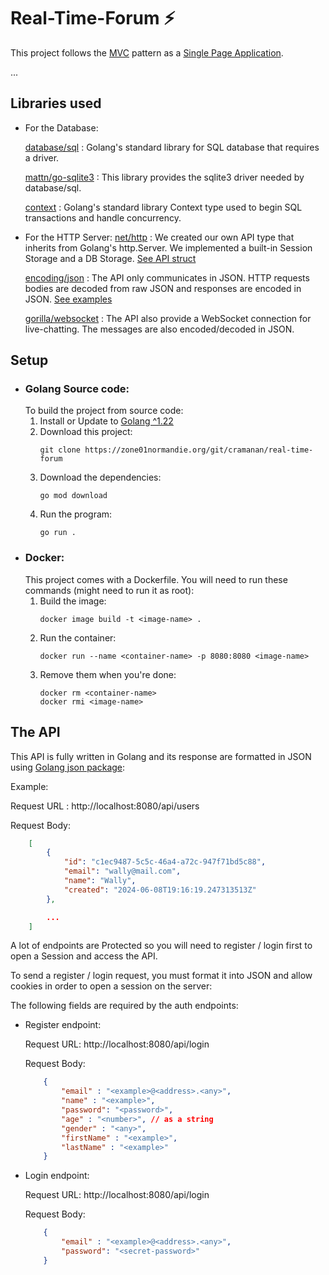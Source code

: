 # Real-Time-Forum ⚡

This project follows the [MVC](https://developer.mozilla.org/en-US/docs/Glossary/MVC) pattern as a [Single Page Application](https://en.wikipedia.org/wiki/Single-page_application).

...

## Libraries used

- For the Database:

    [database/sql](https://pkg.go.dev/database/sql) : Golang's standard library for SQL database that requires a driver.

    [mattn/go-sqlite3](https://pkg.go.dev/github.com/mattn/go-sqlite3) : This library provides the sqlite3 driver needed by database/sql.

    [context](https://pkg.go.dev/context) : Golang's standard library Context type used to begin SQL transactions and handle concurrency.

- For the HTTP Server:
    [net/http](https://pkg.go.dev/net/http) :
    We created our own API type that inherits from Golang's http.Server. We implemented a built-in Session Storage and a DB Storage. [See API struct](/api/api.go)

    [encoding/json](https://pkg.go.dev/encoding/json) : 
    The API only communicates in JSON. HTTP requests bodies are decoded from raw JSON and responses are encoded in JSON. [See examples](#the-api)

    [gorilla/websocket](https://pkg.go.dev/github.com/gorilla/websocket) : 
    The API also provide a WebSocket connection for live-chatting. The messages are also encoded/decoded in JSON.



## Setup
- ### Golang Source code:
    To build the project from source code:
    1. Install or Update to [Golang ^1.22](https://go.dev/doc/install)
    2. Download this project:
        ```
        git clone https://zone01normandie.org/git/cramanan/real-time-forum
        ```
    3. Download the dependencies:
        ```
        go mod download
        ```
    4. Run the program:
        ```
        go run .
        ```
- ### Docker:
    This project comes with a Dockerfile. You will need to run these commands (might need to run it as root):
    1. Build the image:
        ```
        docker image build -t <image-name> .
        ```
    2. Run the container:
        ```
        docker run --name <container-name> -p 8080:8080 <image-name>
        ```
    3. Remove them when you're done:
        ```
        docker rm <container-name>
        docker rmi <image-name>
        ```

## The API
This API is fully written in Golang and its response are formatted in JSON using [Golang json package](https://pkg.go.dev/encoding/json):

Example:

Request URL : http://localhost:8080/api/users

Request Body:
```json
    [
        {
            "id": "c1ec9487-5c5c-46a4-a72c-947f71bd5c88",
            "email": "wally@mail.com",
            "name": "Wally",
            "created": "2024-06-08T19:16:19.247313513Z"
        },

        ...
    ]
```

A lot of endpoints are Protected so you will need to register / login first to open a Session and access the API.

To send a register / login request, you must format it into JSON and allow cookies in order to open a session on the server:

The following fields are required by the auth endpoints:
- Register endpoint:

    Request URL: http://localhost:8080/api/login

    Request Body:
    ```json
        {
            "email" : "<example>@<address>.<any>",  
            "name" : "<example>",                   
            "password": "<password>",               
            "age" : "<number>", // as a string
            "gender" : "<any>",                     
            "firstName" : "<example>",              
            "lastName" : "<example>"                
        }
    ```
- Login endpoint:

    Request URL: http://localhost:8080/api/login

    Request Body:
    ```json
        {
            "email" : "<example>@<address>.<any>",
            "password": "<secret-password>"
        }
    ```